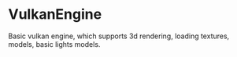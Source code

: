 # VulkanEngine

Basic vulkan engine, which supports 3d rendering, loading textures, models, basic lights models.

